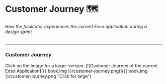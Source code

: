 # Customer Journey 🗺
###### How the facilitator experiences the current Enso application during a design sprint
---
### Customer Journey
Click on the image for a larger version.
[![Customer Journey of the current Enso Application]({{ book.img }}/customer-journey.png)]({{ book.img }}/customer-journey.png "Click for large")